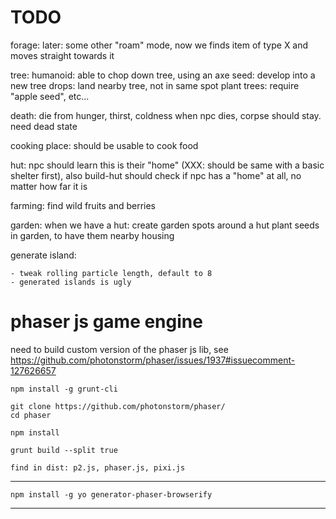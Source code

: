 
# TODO


forage:
    later: some other "roam" mode, now we finds item of
        type X and moves straight towards it

    

tree:
    humanoid: able to chop down tree, using an axe
    seed: develop into a new tree
    drops: land nearby tree, not in same spot
    plant trees: require "apple seed", etc...


death:
    die from hunger, thirst, coldness
    when npc dies, corpse should stay. need dead state



cooking place:
    should be usable to cook food

 
hut:
     npc should learn this is their "home" (XXX: should be same with a basic shelter first),
     also build-hut should check if npc has a "home" at all, no matter how far it is


farming:
    find wild fruits and berries


garden:
    when we have a hut:
    create garden spots around a hut
    plant seeds in garden, to have them nearby housing





generate island:

    - tweak rolling particle length, default to 8
    - generated islands is ugly



# phaser js game engine

need to build custom version of the phaser js lib, see https://github.com/photonstorm/phaser/issues/1937#issuecomment-127626657


    npm install -g grunt-cli

    git clone https://github.com/photonstorm/phaser/
    cd phaser

    npm install

    grunt build --split true

    find in dist: p2.js, phaser.js, pixi.js
----

    npm install -g yo generator-phaser-browserify
---
